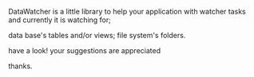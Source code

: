 DataWatcher is a little library to help your application with watcher tasks and currently it is watching for;

data base's tables and/or views;
file system's folders.

have a look!
your suggestions are appreciated

thanks.